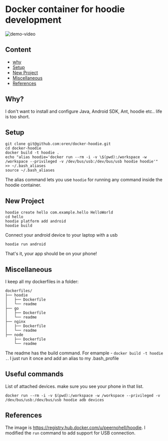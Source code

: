 # Docker container for hoodie development

![demo-video](demo-video.gif)

## Content

* [why](#why)
* [Setup](#setup)
* [New Project](#new-project)
* [Miscellaneous](#miscellaneous)
* [References](#references)

## Why?

I don't want to install and configure Java, Android SDK, Ant, hoodie etc.. life is too short. 

## Setup

    git clone git@github.com:oren/docker-hoodie.git
    cd docker-hoodie
    docker build -t hoodie .
    echo "alias hoodie='docker run --rm -i -v \$(pwd):/workspace -w /workspace --privileged -v /dev/bus/usb:/dev/bus/usb hoodie hoodie'" >> ~/.bash_aliases
    source ~/.bash_aliases

The alias command lets you use `hoodie` for running any command inside the hoodie container.

## New Project

    hoodie create hello com.example.hello HelloWorld
    cd hello
    hoodie platform add android
    hoodie build
    
Connect your android device to your laptop with a usb

    hoodie run android
 
That's it, your app should be on your phone!

## Miscellaneous

I keep all my dockerfiles in a folder:

    dockerfiles/
    ├── hoodie
    │   ├── Dockerfile
    │   └── readme
    ├── go
    │   ├── Dockerfile
    │   └── readme
    ├── nginx
    │   ├── Dockerfile
    │   └── readme
    ├── node
        ├── Dockerfile
        └── readme

The readme has the build command. For emample - `docker build -t hoodie .`. I just run it once and add an alias to my .bash_profile

## Useful commands

List of attached devices. make sure you see your phone in that list.

    docker run --rm -i -v $(pwd):/workspace -w /workspace --privileged -v /dev/bus/usb:/dev/bus/usb hoodie adb devices

## References

The image is https://registry.hub.docker.com/u/peernohell/hoodie. I modified the `run` command to add support for USB connection.
